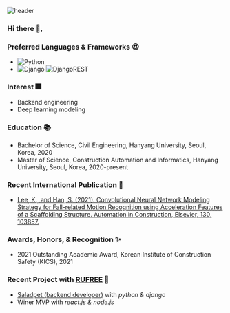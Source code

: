 ![header](https://capsule-render.vercel.app/api?type=rect&color=auto&height=150&section=header&text=Kangho%20Lee&fontSize=80)
<!--
  <img src='https://img.shields.io/badge/c-%2300599C.svg?style=for-the-badge&logo=c&logoColor=white'/>
  <img src='https://img.shields.io/badge/python-3670A0?style=for-the-badge&logo=python&logoColor=ffdd54'/>
  <img src='https://img.shields.io/badge/django-%23092E20.svg?style=for-the-badge&logo=django&logoColor=white'/> 
  <img src='https://img.shields.io/badge/DJANGO-REST-ff1709?style=for-the-badge&logo=django&logoColor=white&color=ff1709&labelColor=gray'/>
-->
### Hi there 👋,
### Preferred Languages & Frameworks :heart_eyes:
* ![Python](https://img.shields.io/badge/python-3670A0?style=for-the-badge&logo=python&logoColor=ffdd54)
* ![Django](https://img.shields.io/badge/django-%23092E20.svg?style=for-the-badge&logo=django&logoColor=white)  ![DjangoREST](https://img.shields.io/badge/DJANGO-REST-ff1709?style=for-the-badge&logo=django&logoColor=white&color=ff1709&labelColor=gray)



### Interest :fireworks:
* Backend engineering
* Deep learning modeling

### Education :books:
* Bachelor of Science, Civil Engineering, Hanyang University, Seoul, Korea, 2020
* Master of Science, Construction Automation and Informatics, Hanyang University, Seoul, Korea, 2020-present

### Recent International Publication :bookmark_tabs:
* [Lee, K., and Han, S. (2021). Convolutional Neural Network Modeling Strategy for Fall-related Motion Recognition using Acceleration Features of a Scaffolding Structure. Automation in Construction, Elsevier, 130, 103857.](https://www.sciencedirect.com/science/article/pii/S0926580521003083)

### Awards, Honors, & Recognition ✨
* 2021 Outstanding Academic Award, Korean Institute of Construction Safety (KICS), 2021

### Recent Project with [RUFREE](https://www.rufree.kr/) :briefcase:
* [Saladpet (backend developer)](http://www.saladpet.com/) with *python & django*
* Winer MVP with *react.js & node.js*
<!--
**kvngho/kvngho** is a ✨ _special_ ✨ repository because its `README.md` (this file) appears on your GitHub profile.

Here are some ideas to get you started:

- 🔭 I’m currently working on ...
- 🌱 I’m currently learning ...
- 👯 I’m looking to collaborate on ...
- 🤔 I’m looking for help with ...
- 💬 Ask me about ...
- 📫 How to reach me: ...
- 😄 Pronouns: ...
- ⚡ Fun fact: ...
-->
